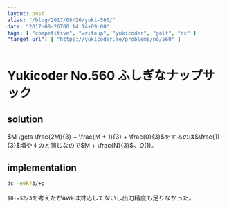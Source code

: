 ```yaml
---
layout: post
alias: "/blog/2017/08/26/yuki-560/"
date: "2017-08-26T00:14:14+09:00"
tags: [ "competitive", "writeup", "yukicoder", "golf", "dc" ]
"target_url": [ "https://yukicoder.me/problems/no/560" ]
---
```


# Yukicoder No.560 ふしぎなナップサック

## solution

$M \gets \frac{2M}{3} + \frac{M + 1}{3} + \frac{0}{3}$をするのは$\frac{1}{3}$増やすのと同じなので$M + \frac{N}{3}$。$O(1)$。

## implementation

``` sh
dc -e9k?3/+p
```

`$0+=$2/3`を考えたがawkは対応してないし出力精度も足りなかった。
